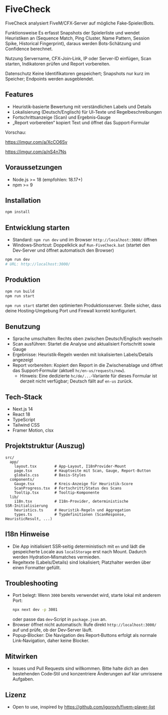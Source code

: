 # FiveCheck

FiveCheck analysiert FiveM/CFX‑Server auf mögliche Fake‑Spieler/Bots.

Funktionsweise
Es erfasst Snapshots der Spielerliste und wendet Heuristiken an (Sequence Match, Ping Cluster, Name Pattern, Session Spike, Historical Fingerprint), daraus werden Bots‑Schätzung und Confidence berechnet.

Nutzung
Servername, CFX‑Join‑Link, IP oder Server‑ID einfügen, Scan starten, Indikatoren prüfen und Report vorbereiten.

Datenschutz
Keine Identifikatoren gespeichert; Snapshots nur kurz im Speicher; Endpoints werden ausgeblendet.

## Features
- Heuristik‑basierte Bewertung mit verständlichen Labels und Details
- Lokalisierung (Deutsch/Englisch) für UI‑Texte und Regelbeschreibungen
- Fortschrittsanzeige (Scan) und Ergebnis‑Gauge
- „Report vorbereiten“ kopiert Text und öffnet das Support‑Formular

Vorschau:

https://imgur.com/a/XcCO6Sv

https://imgur.com/a/nS4n7Ns

## Voraussetzungen
- Node.js >= 18 (empfohlen: 18.17+)
- npm >= 9

## Installation
```bash
npm install
```

## Entwicklung starten
- Standard: `npm run dev` und im Browser `http://localhost:3000/` öffnen
- Windows‑Shortcut: Doppelklick auf `Run-FiveCheck.bat` (startet den Dev‑Server und öffnet automatisch den Browser)

```bash
npm run dev
# URL: http://localhost:3000/
```

## Produktion
```bash
npm run build
npm run start
```
`npm run start` startet den optimierten Produktionsserver. Stelle sicher, dass deine Hosting‑Umgebung Port und Firewall korrekt konfiguriert.

## Benutzung
- Sprache umschalten: Rechts oben zwischen Deutsch/Englisch wechseln
- Scan ausführen: Startet die Analyse und aktualisiert Fortschritt sowie Gauge
- Ergebnisse: Heuristik‑Regeln werden mit lokalisierten Labels/Details angezeigt
- Report vorbereiten: Kopiert den Report in die Zwischenablage und öffnet das Support‑Formular (aktuell `hc/en-us/requests/new`).
  - Hinweis: Eine dedizierte `hc/de/...`‑Variante für dieses Formular ist derzeit nicht verfügbar; Deutsch fällt auf `en-us` zurück.

## Tech‑Stack
- Next.js 14
- React 18
- TypeScript
- Tailwind CSS
- Framer Motion, clsx

## Projektstruktur (Auszug)
```
src/
  app/
    layout.tsx        # App‑Layout, I18nProvider‑Mount
    page.tsx          # Hauptseite mit Scan, Gauge, Report‑Button
    globals.css       # Basis‑Styles
  components/
    Gauge.tsx         # Kreis‑Anzeige für Heuristik‑Score
    ScanProgress.tsx  # Fortschritt/Status des Scans
    Tooltip.tsx       # Tooltip‑Komponente
  lib/
    i18n.tsx          # I18n‑Provider, deterministische SSR‑Initialisierung
    heuristics.ts     # Heuristik‑Regeln und Aggregation
    types.ts          # Typdefinitionen (ScanResponse, HeuristicResult, ...)
```

## I18n Hinweise
- Die App initialisiert SSR‑seitig deterministisch mit `en` und lädt die gespeicherte Locale aus `localStorage` erst nach Mount. Dadurch werden Hydration‑Mismatches vermieden.
- Regeltexte (Labels/Details) sind lokalisiert; Platzhalter werden über einen Formatter gefüllt.

## Troubleshooting
- Port belegt: Wenn `3000` bereits verwendet wird, starte lokal mit anderem Port:
  ```bash
  npx next dev -p 3001
  ```
  oder passe das `dev`‑Script in `package.json` an.
- Browser öffnet nicht automatisch: Rufe direkt `http://localhost:3000/` auf und prüfe, ob der Dev‑Server läuft.
- Popup‑Blocker: Die Navigation des Report‑Buttons erfolgt als normale Link‑Navigation, daher keine Blocker.

## Mitwirken
- Issues und Pull Requests sind willkommen. Bitte halte dich an den bestehenden Code‑Stil und konzentriere Änderungen auf klar umrissene Aufgaben.

## Lizenz
- Open to use, inspired by https://github.com/igorovh/fivem-player-list

